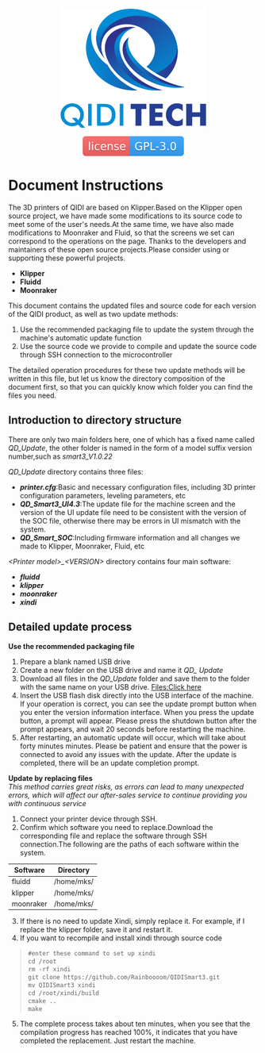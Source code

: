 <p align="center"><img src="https://github.com/Rainboooom/test/blob/main/QIDI.png" height="240" alt="QIDI's logo" /></p>
<p align="center"><a href="/LICENSE"><img alt="GPL-V3.0 License" src="https://github.com/Rainboooom/test/blob/main/qidi.svg"></a></p>

# Document Instructions
The 3D printers of QIDI are based on Klipper.Based on the Klipper open source project, we have made some modifications to its source code to meet some of the user's needs.At the same time, we have also made modifications to Moonraker and Fluid, so that the screens we set can correspond to the operations on the page.
Thanks to the developers and maintainers of these open source projects.Please consider using or supporting these powerful projects.
- **Klipper**
- **Fluidd**
- **Moonraker**


This document contains the updated files and source code for each version of the QIDI product, as well as two update methods:

1. Use the recommended packaging file to update the system through the machine's automatic update function  
2. Use the source code we provide to compile and update the source code through SSH connection to the microcontroller  

The detailed operation procedures for these two update methods will be written in this file, but let us know the directory composition of the document first, so that you can quickly know which folder you can find the files you need.

## Introduction to directory structure

There are only two main folders here, one of which has a fixed name called *QD_Update*, the other folder is named in the form of a model suffix version number,such as *smart3_V1.0.22*

*QD_Update* directory contains three files:
- ***printer.cfg***:Basic and necessary configuration files, including 3D printer configuration parameters, leveling parameters, etc
- ***QD_Smart3_UI4.3***:The update file for the machine screen and the version of the UI update file need to be consistent with the version of the SOC file, otherwise there may be errors in UI mismatch with the system.
- ***QD_Smart_SOC***:Including firmware information and all changes we made to Klipper, Moonraker, Fluid, etc

*\<Printer model\>_\<VERSION\>* directory contains four main software:
- ***fluidd***
- ***klipper***
- ***moonraker***
- ***xindi***

## Detailed update process
**Use the recommended packaging file**
1. Prepare a blank named USB drive
2. Create a new folder on the USB drive and name it *QD_ Update*
3. Download all files in the *QD_Update* folder and save them to the folder with the same name on your USB drive. <a href="https://github.com/QIDITECH/QIDI_SMART3/tree/main/QD_Update"  download="QIDI.zip">Files:Click here</a>
4. Insert the USB flash disk directly into the USB interface of the machine. If your operation is correct, you can see the update prompt button when you enter the version information interface. When you press the update button, a prompt will appear. Please press the shutdown button after the prompt appears, and wait 20 seconds before restarting the machine.
5. After restarting, an automatic update will occur, which will take about forty minutes minutes. Please be patient and ensure that the power is connected to avoid any issues with the update. After the update is completed, there will be an update completion prompt.

**Update by replacing files**</br>
*This method carries great risks, as errors can lead to many unexpected errors, which will affect our after-sales service to continue providing you with continuous service*</br>
1. Connect your printer device through SSH.
2. Confirm which software you need to replace.Download the corresponding file and replace the software through SSH connection.The following are the paths of each software within the system.
  
  Software|Directory
  ---|---
  fluidd|/home/mks/
  klipper|/home/mks/
  moonraker|/home/mks/
  
3. If there is no need to update Xindi, simply replace it. For example, if I replace the klipper folder, save it and restart it.
4. If you want to recompile and install xindi through source code
> ```shell
> #enter these command to set up xindi
> cd /root
> rm -rf xindi
> git clone https://github.com/Rainboooom/QIDISmart3.git
> mv QIDISmart3 xindi
> cd /root/xindi/build
> cmake ..
> make
> ```
5. The complete process takes about ten minutes, when you see that the compilation progress has reached 100%, it indicates that you have completed the replacement. Just restart the machine.











  
